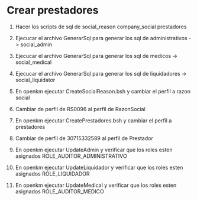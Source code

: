 # Crear prestadores

1. Hacer los scripts de sql de 
    social_reason
    company_social
    prestadores

2. Ejecucar el archivo GenerarSql para generar los sql de administrativos -> social_admin

3. Ejecucar el archivo GenerarSql para generar los sql de medicos -> social_medical

4. Ejecucar el archivo GenerarSql para generar los sql de liquidadores -> social_liquidator

5. En openkm ejecutar CreateSocialReason.bsh y cambiar el perfil a razon social

6. Cambiar de perfil de RS0096 al perfil de RazonSocial

7. En openkm ejecutar CreatePrestadores.bsh y cambiar el perfil a prestadores

8. Cambiar de perfil de 30715332589 al perfil de Prestador

9. En openkm ejecutar UpdateAdmin y verificar que los roles esten asignados ROLE_AUDITOR_ADMINISTRATIVO

10. En openkm ejecutar UpdateLiquidador y verificar que los roles esten asignados ROLE_LIQUIDADOR

11. En openkm ejecutar UpdateMedical y verificar que los roles esten asignados ROLE_AUDITOR_MEDICO
